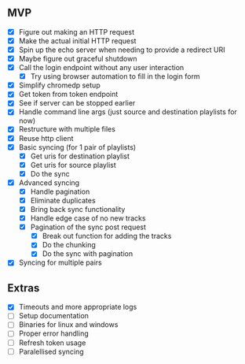 ## MVP
- [x] Figure out making an HTTP request
- [x] Make the actual initial HTTP request
- [x] Spin up the echo server when needing to provide a redirect URI
- [x] Maybe figure out graceful shutdown
- [x] Call the login endpoint without any user interaction
    - [x] Try using browser automation to fill in the login form
- [x] Simplify chromedp setup
- [x] Get token from token endpoint
- [x] See if server can be stopped earlier
- [x] Handle command line args (just source and destination playlists for now)
- [x] Restructure with multiple files
- [x] Reuse http client
- [x] Basic syncing (for 1 pair of playlists)
    - [x] Get uris for destination playlist
    - [x] Get uris for source playlist
    - [x] Do the sync
- [x] Advanced syncing
    - [x] Handle pagination
    - [x] Eliminate duplicates
    - [x] Bring back sync functionality
    - [x] Handle edge case of no new tracks
    - [x] Pagination of the sync post request
        - [x] Break out function for adding the tracks
        - [x] Do the chunking
        - [x] Do the sync with pagination
- [x] Syncing for multiple pairs

## Extras
- [x] Timeouts and more appropriate logs
- [ ] Setup documentation
- [ ] Binaries for linux and windows
- [ ] Proper error handling
- [ ] Refresh token usage
- [ ] Paralellised syncing